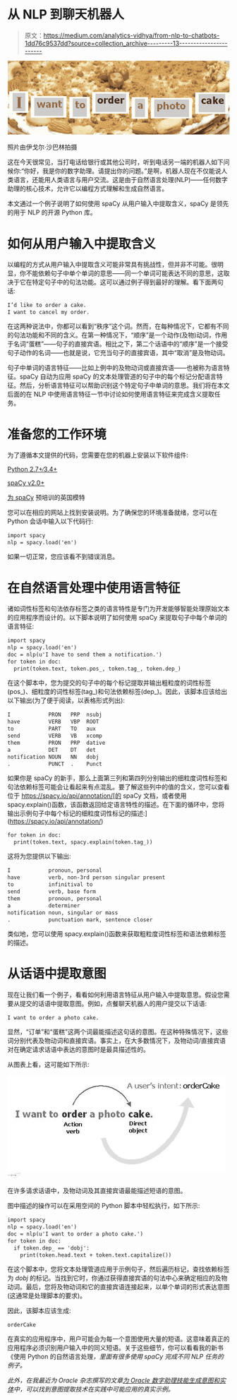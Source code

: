 # 从 NLP 到聊天机器人

> 原文：<https://medium.com/analytics-vidhya/from-nlp-to-chatbots-1dd76c9537dd?source=collection_archive---------13----------------------->

![](img/ff914299dee8bf6a95a6e47c67e21efb.png)

照片由伊戈尔·沙巴林拍摄

这在今天很常见，当打电话给银行或其他公司时，听到电话另一端的机器人如下问候你:“你好，我是你的数字助理。请提出你的问题。”是啊，机器人现在不仅能说人类语言，还能用人类语言与用户交流。这是由于自然语言处理(NLP)——任何数字助理的核心技术，允许它以编程方式理解和生成自然语言。

本文通过一个例子说明了如何使用 spaCy 从用户输入中提取含义，spaCy 是领先的用于 NLP 的开源 Python 库。

# 如何从用户输入中提取含义

以编程的方式从用户输入中提取含义可能非常具有挑战性，但并非不可能。很明显，你不能依赖句子中单个单词的意思——同一个单词可能表达不同的意思，这取决于它在特定句子中的句法功能。这可以通过例子得到最好的理解。看下面两句话:

```
I’d like to order a cake.
I want to cancel my order.
```

在这两种说法中，你都可以看到“秩序”这个词。然而，在每种情况下，它都有不同的句法功能和不同的含义。在第一种情况下，“顺序”是一个动作(及物)动词，作用于名词“蛋糕”——句子的直接宾语。相比之下，第二个话语中的“顺序”是一个接受句子动作的名词——也就是说，它充当句子的直接宾语，其中“取消”是及物动词。

句子中单词的语言特征——比如上例中的及物动词或直接宾语——也被称为语言特征。spaCy 自动为应用 spaCy 的文本处理管道的句子中的每个标记分配语言特征。然后，分析语言特征可以帮助识别这个特定句子中单词的意思。我们将在本文后面的在 NLP 中使用语言特征一节中讨论如何使用语言特征来完成含义提取任务。

# 准备您的工作环境

为了遵循本文提供的代码，您需要在您的机器上安装以下软件组件:

[Python 2.7+∕3.4+](https://www.python.org/downloads/)

[spaCy v2.0+](https://spacy.io/usage/)

[为 spaCy](https://spacy.io/models/) 预培训的英国模特

您可以在相应的网站上找到安装说明。为了确保您的环境准备就绪，您可以在 Python 会话中输入以下代码行:

```
import spacy
nlp = spacy.load('en')
```

如果一切正常，您应该看不到错误消息。

# 在自然语言处理中使用语言特征

诸如词性标签和句法依存标签之类的语言特性是专门为开发能够智能处理原始文本的应用程序而设计的。以下脚本说明了如何使用 spaCy 来提取句子中每个单词的语言特征:

```
import spacy
nlp = spacy.load('en')
doc = nlp(u'I have to send them a notification.')
for token in doc:
  print(token.text, token.pos_, token.tag_, token.dep_)
```

在这个脚本中，您为提交的句子中的每个标记提取并输出粗粒度的词性标签(pos_)、细粒度的词性标签(tag_)和句法依赖标签(dep_)。因此，该脚本应该给出以下输出(为了便于阅读，以表格形式列出):

```
I            PRON   PRP  nsubj
have         VERB   VBP  ROOT
to           PART   TO   aux
send         VERB   VB   xcomp
them         PRON   PRP  dative
a            DET    DT   det
notification NOUN   NN   dobj
.            PUNCT  .    Punct
```

如果你是 spaCy 的新手，那么上面第三列和第四列分别输出的细粒度词性标签和句法依赖标签可能会让看起来有点混乱。要了解这些列中的值的含义，您可以查看位于 https://spacy.io/api/annotation/[的 spaCy 文档，或者使用 spacy.explain()函数，该函数返回给定语言特性的描述。在下面的循环中，您将输出示例句子中每个标记的细粒度词性标记的描述:](https://spacy.io/api/annotation/)

```
for token in doc:
  print(token.text, spacy.explain(token.tag_))
```

这将为您提供以下输出:

```
I            pronoun, personal
have         verb, non-3rd person singular present
to           infinitival to
send         verb, base form
them         pronoun, personal
a            determiner
notification noun, singular or mass
.            punctuation mark, sentence closer
```

类似地，您可以使用 spacy.explain()函数来获取粗粒度词性标签和语法依赖标签的描述。

# 从话语中提取意图

现在让我们看一个例子，看看如何利用语言特征从用户输入中提取意思。假设您需要从提交的话语中提取意图。例如，点餐聊天机器人的用户提交以下话语:

```
I want to order a photo cake.
```

显然，“订单”和“蛋糕”这两个词最能描述这句话的意图。在这种特殊情况下，这些词分别代表及物动词和直接宾语。事实上，在大多数情况下，及物动词/直接宾语对在确定请求话语中表达的意图时是最具描述性的。

从图表上看，这可能如下所示:

![](img/f375b97c6a896e495c7b4f2c84f2c9cd.png)![](img/4f4a26e9ea5d59eb464d766c20c49764.png)

在许多请求话语中，及物动词及其直接宾语最能描述短语的意图。

图中描述的操作可以在采用空间的 Python 脚本中轻松执行，如下所示:

```
import spacy
nlp = spacy.load('en')
doc = nlp(u'I want to order a photo cake.')
for token in doc:
  if token.dep_ == 'dobj':
    print(token.head.text + token.text.capitalize())
```

在这个脚本中，您将文本处理管道应用于示例句子，然后遍历标记，查找依赖标签为 *dobj* 的标记。当找到它时，你通过获得直接宾语的句法中心来确定相应的及物动词。最后，您将及物动词和它的直接宾语连接起来，以单个单词的形式表达意图(这通常是处理脚本的要求)。

因此，该脚本应该生成:

```
orderCake
```

在真实的应用程序中，用户可能会为每一个意图使用大量的短语。这意味着真正的应用程序必须识别用户输入中的同义短语。关于这些细节，你可以看看我的新书《使用 Python 的自然语言处理[](https://nostarch.com/NLPPython)*，里面有很多使用 spaCy 完成不同 NLP 任务的例子。*

*此外，在我最近为 Oracle 杂志撰写的文章[为 Oracle 数字助理技能生成意图和实体](https://blogs.oracle.com/oraclemagazine/generating-intents-and-entities-for-an-oracle-digital-assistant-skill)中，可以找到意图提取技术在实践中可能应用的真实示例。*